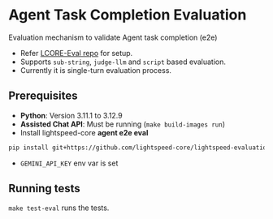 # Agent Task Completion Evaluation
Evaluation mechanism to validate Agent task completion (e2e)
- Refer [LCORE-Eval repo](https://github.com/lightspeed-core/lightspeed-evaluation/tree/main/lsc_agent_eval) for setup.
- Supports `sub-string`, `judge-llm` and `script` based evaluation.
- Currently it is single-turn evaluation process.

## Prerequisites
- **Python**: Version 3.11.1 to 3.12.9
- **Assisted Chat API**: Must be running (`make build-images run`)
- Install lightspeed-core **agent e2e eval**
```bash
pip install git+https://github.com/lightspeed-core/lightspeed-evaluation.git#subdirectory=lsc_agent_eval
```
- `GEMINI_API_KEY` env var is set

## Running tests

`make test-eval` runs the tests.
